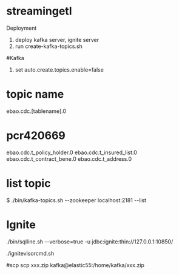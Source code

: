 # streamingetl
Deployment
1. deploy kafka server, ignite server
2. run create-kafka-topics.sh



#Kafka 
1. set auto.create.topics.enable=false

# topic name
ebao.cdc.[tablename].0

# pcr420669
ebao.cdc.t_policy_holder.0
ebao.cdc.t_insured_list.0
ebao.cdc.t_contract_bene.0
ebao.cdc.t_address.0

# list topic
$ ./bin/kafka-topics.sh --zookeeper localhost:2181 --list


# Ignite
./bin/sqlline.sh --verbose=true -u jdbc:ignite:thin://127.0.0.1:10850/

./ignitevisorcmd.sh



#scp
scp xxx.zip kafka@elastic55:/home/kafka/xxx.zip